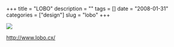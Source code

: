 +++
title = "LOBO"
description = ""
tags = []
date = "2008-01-31"
categories = ["design"]
slug = "lobo"
+++


 

  <div id="screens-thumbs" class="clearfix">
    <div class="txt-center" id="design-submission"><a href="http://www.lobo.cx/"><img id='bluga-thumbnail-1017' class='bluga-thumbnail large' src='//konigi.com/media/bluga/
wt47f281cadf410_0.jpg'/></a></div>  
  </div>   
<p><a href="http://www.lobo.cx/">http://www.lobo.cx/</a></p>




